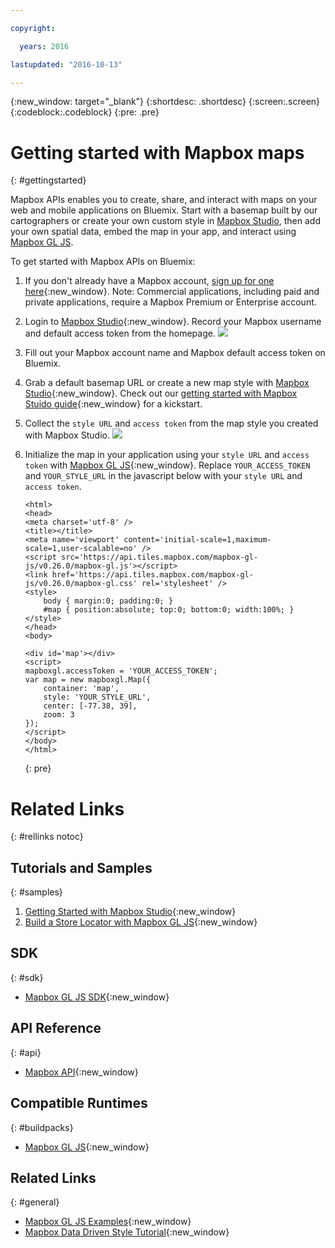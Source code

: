 ```yaml
---

copyright:

  years: 2016

lastupdated: "2016-10-13"

---
```


{:new_window: target="_blank"}
{:shortdesc: .shortdesc}
{:screen:.screen}
{:codeblock:.codeblock}
{:pre: .pre}

# Getting started with Mapbox maps
{: #gettingstarted}

Mapbox APIs enables you to create, share, and interact with maps on your web and mobile applications on Bluemix. Start with a basemap built by our cartographers or create your own custom style in [Mapbox Studio](www.mapbox.com/studio), then add your own spatial data, embed the map in your app, and interact using [Mapbox GL JS](https://www.mapbox.com/mapbox-gl-js/api/).

To get started with Mapbox APIs on Bluemix:

1. If you don't already have a Mapbox account, [sign up for one here](https://www.mapbox.com/studio/signup/?path=%2Faccount%2Fapps%2F){:new_window}. Note: Commercial applications, including paid and private applications, require a Mapbox Premium or Enterprise account.
2. Login to [Mapbox Studio](https://www.mapbox.com/studio/){:new_window}. Record your Mapbox username and default access token from the homepage.
    ![](https://cl.ly/261A3p2P1i3S/download/Image%202016-10-13%20at%205.03.20%20PM.png)
3. Fill out your Mapbox account name and Mapbox default access token on Bluemix.
4. Grab a default basemap URL or create a new map style with [Mapbox Studio](https://www.mapbox.com/studio/styles/){:new_window}. Check out our [getting started with Mapbox Stuido guide](https://www.mapbox.com/help/getting-started-mapbox-studio-1/){:new_window} for a kickstart.
5. Collect the `style URL` and `access token` from the map style you created with Mapbox Studio.
    ![](https://cl.ly/140D1f2I0P1v/download/Image%202016-10-13%20at%205.09.42%20PM.png)
6. Initialize the map in your application using your `style URL` and `access token` with [Mapbox GL JS](https://www.mapbox.com/mapbox-gl-js/example/custom-style-id/){:new_window}. Replace `YOUR_ACCESS_TOKEN` and `YOUR_STYLE_URL` in the javascript below with your `style URL` and `access token`.

	```
    <html>
    <head>
    <meta charset='utf-8' />
    <title></title>
    <meta name='viewport' content='initial-scale=1,maximum-scale=1,user-scalable=no' />
    <script src='https://api.tiles.mapbox.com/mapbox-gl-js/v0.26.0/mapbox-gl.js'></script>
    <link href='https://api.tiles.mapbox.com/mapbox-gl-js/v0.26.0/mapbox-gl.css' rel='stylesheet' />
    <style>
        body { margin:0; padding:0; }
        #map { position:absolute; top:0; bottom:0; width:100%; }
    </style>
    </head>
    <body>

    <div id='map'></div>
    <script>
    mapboxgl.accessToken = 'YOUR_ACCESS_TOKEN';
    var map = new mapboxgl.Map({
        container: 'map', 
        style: 'YOUR_STYLE_URL',
        center: [-77.38, 39],
        zoom: 3
    });
    </script>
    </body>
    </html>
	```
	{: pre}

# Related Links
{: #rellinks notoc}

## Tutorials and Samples
{: #samples}

1. [Getting Started with Mapbox Studio](https://www.mapbox.com/help/getting-started-mapbox-studio-1/){:new_window}
2. [Build a Store Locator with Mapbox GL JS](https://www.mapbox.com/help/building-a-store-locator/){:new_window}

## SDK
{: #sdk}

* [Mapbox GL JS SDK](https://www.mapbox.com/mapbox-gl-js/api/){:new_window}

## API Reference
{: #api}

* [Mapbox API](https://www.mapbox.com/api-documentation/#styles){:new_window}

## Compatible Runtimes
{: #buildpacks}

* [Mapbox GL JS](https://www.mapbox.com/mapbox-gl-js/api/){:new_window}

## Related Links
{: #general}

* [Mapbox GL JS Examples](https://www.mapbox.com/mapbox-gl-js/examples/){:new_window}
* [Mapbox Data Driven Style Tutorial](https://www.mapbox.com/help/gl-dds-ref/){:new_window}
